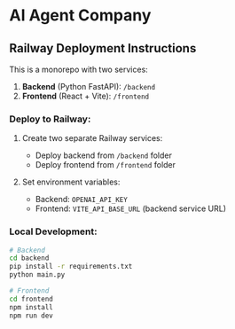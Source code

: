 # AI Agent Company

## Railway Deployment Instructions

This is a monorepo with two services:

1. **Backend** (Python FastAPI): `/backend`
2. **Frontend** (React + Vite): `/frontend`

### Deploy to Railway:

1. Create two separate Railway services:
   - Deploy backend from `/backend` folder  
   - Deploy frontend from `/frontend` folder

2. Set environment variables:
   - Backend: `OPENAI_API_KEY`
   - Frontend: `VITE_API_BASE_URL` (backend service URL)

### Local Development:
```bash
# Backend
cd backend
pip install -r requirements.txt
python main.py

# Frontend  
cd frontend
npm install
npm run dev
```